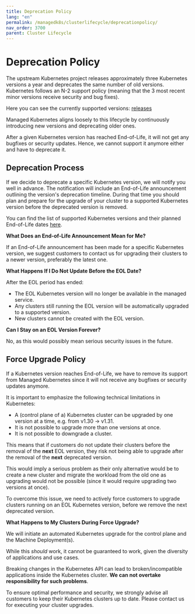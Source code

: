 ```yaml
---
title: Deprecation Policy
lang: "en"
permalink: /managedk8s/clusterlifecycle/deprecationpolicy/
nav_order: 3700
parent: Cluster Lifecycle
---
```


# Deprecation Policy

The upstream Kubernetes project releases approximately three Kubernetes versions a year and deprecates the same number of old versions.
Kubernetes follows an N-2 support policy (meaning that the 3 most recent minor versions receive security and bug fixes).

Here you can see the currently supported versions: [releases](https://kubernetes.io/releases/)

Managed Kubernetes aligns loosely to this lifecycle by continuously introducing new versions and deprecating older ones.

After a given Kubernetes version has reached End-of-Life, it will not get any bugfixes or security updates. Hence, we cannot support it anymore either and have to deprecate it.

## Deprecation Process

If we decide to deprecate a specific Kubernetes version, we will notify you well in advance. The notification will include an End-of-Life announcement outlining the version's deprecation timeline. During that time you should plan and prepare for the upgrade of your cluster to a supported Kubernetes version before the deprecated version is removed.

You can find the list of supported Kubernetes versions and their planned End-of-Life dates [here](/managedk8s/about/kubernetesversions/).

**What Does an End-of-Life Announcement Mean for Me?**

If an End-of-Life announcement has been made for a specific Kubernetes version, we suggest customers to contact us for upgrading their clusters to a newer version, preferably the latest one.

**What Happens If I Do Not Update Before the EOL Date?**

After the EOL period has ended:

- The EOL Kubernetes version will no longer be available in the managed service.
- Any clusters still running the EOL version will be automatically upgraded to a supported version.
- New clusters cannot be created with the EOL version.

**Can I Stay on an EOL Version Forever?**

No, as this would possibly mean serious security issues in the future.

## Force Upgrade Policy

If a Kubernetes version reaches End-of-Life, we have to remove its support from Managed Kubernetes since it will not receive any bugfixes or security updates anymore.

It is important to emphasize the following technical limitations in Kubernetes:

* A (control plane of a) Kubernetes cluster can be upgraded by one version at a time, e.g. from v1.30 -> v1.31.
* It is not possible to upgrade more than one versions at once.
* It is not possible to downgrade a cluster.

This means that if customers do not update their clusters before the removal of the **next** EOL version, they risk not being able to upgrade after the removal of the **next** deprecated version.

This would imply a serious problem as their only alternative would be to create a new cluster and migrate the workload from the old one as upgrading would not be possible (since it would require upgrading two versions at once).

To overcome this issue, we need to actively force customers to upgrade clusters running on an EOL Kubernetes version, before we remove the next deprecated version.

**What Happens to My Clusters During Force Upgrade?**

We will initiate an automated Kubernetes upgrade for the control plane and the Machine Deployment(s).

While this *should* work, it cannot be guaranteed to work, given the diversity of applications and use cases.

Breaking changes in the Kubernetes API can lead to broken/incompatible applications inside the Kubernetes cluster. **We can not overtake responsibility for such problems**.

To ensure optimal performance and security, we strongly advise all customers to keep their Kubernetes clusters up to date. Please contact us for executing your cluster upgrades.
